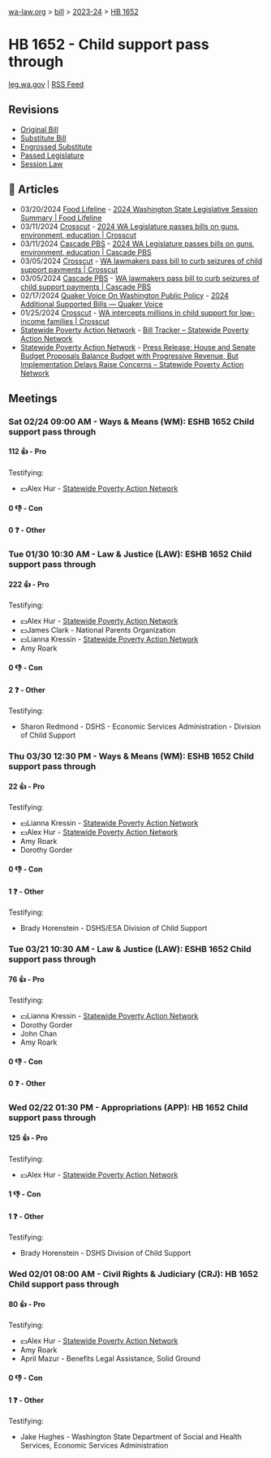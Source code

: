 [wa-law.org](/) > [bill](/bill/) > [2023-24](/bill/2023-24/) > [HB 1652](/bill/2023-24/hb/1652/)

# HB 1652 - Child support pass through
[leg.wa.gov](https://app.leg.wa.gov/billsummary?BillNumber=1652&Year=2023&Initiative=false) | [RSS Feed](./rss.xml)

## Revisions
* [Original Bill](1/)
* [Substitute Bill](S/)
* [Engrossed Substitute](S.E/)
* [Passed Legislature](S.PL/)
* [Session Law](S.SL/)

## 📰 Articles
* 03/20/2024 [Food Lifeline](/org/food_lifeline/) - [2024 Washington State Legislative Session Summary | Food Lifeline](https://foodlifeline.org/article/2024-washington-state-legislative-session-summary#:~:text=HB%201652)
* 03/11/2024 [Crosscut](/org/crosscut/) - [2024 WA Legislature passes bills on guns, environment, education | Crosscut](https://crosscut.com/politics/2024/03/2024-wa-legislature-passes-bills-guns-environment-education#:~:text=House%20Bill%201652)
* 03/11/2024 [Cascade PBS](/org/cascade_pbs/) - [2024 WA Legislature passes bills on guns, environment, education | Cascade PBS](https://www.cascadepbs.org/politics/2024/03/2024-wa-legislature-passes-bills-guns-environment-education#:~:text=House%20Bill%201652)
* 03/05/2024 [Crosscut](/org/crosscut/) - [WA lawmakers pass bill to curb seizures of child support payments | Crosscut](https://crosscut.com/briefs/2024/03/wa-lawmakers-pass-bill-curb-seizures-child-support-payments#:~:text=HB%201652)
* 03/05/2024 [Cascade PBS](/org/cascade_pbs/) - [WA lawmakers pass bill to curb seizures of child support payments | Cascade PBS](https://www.cascadepbs.org/briefs/2024/03/wa-lawmakers-pass-bill-curb-seizures-child-support-payments#:~:text=HB%201652)
* 02/17/2024 [Quaker Voice On Washington Public Policy](/org/quaker_voice_on_washington_public_policy/) - [2024 Additional Supported Bills — Quaker Voice](https://www.quakervoicewa.org/2024-additional-supported-bills/#:~:text=HB%201652)
* 01/25/2024 [Crosscut](/org/crosscut/) - [WA intercepts millions in child support for low-income families | Crosscut](https://crosscut.com/investigations/2024/01/wa-intercepts-millions-child-support-low-income-families#:~:text=House%20Bill%201652)
* [Statewide Poverty Action Network](/org/statewide_poverty_action_network/) - [Bill Tracker – Statewide Poverty Action Network](https://povertyaction.org/bill-tracker/#:~:text=HB%201625)
* [Statewide Poverty Action Network](/org/statewide_poverty_action_network/) - [Press Release: House and Senate Budget Proposals Balance Budget with Progressive Revenue, But Implementation Delays Raise Concerns – Statewide Poverty Action Network](https://povertyaction.org/press-release-house-and-senate-budget-proposals-balance-budget-with-progressive-revenue-but-implementation-delays-raise-concerns/#:~:text=HB%201652)

## Meetings
### Sat 02/24 09:00 AM - Ways & Means (WM): ESHB 1652 Child support pass through
#### 112 👍 - Pro
Testifying:
* 💵Alex Hur - [Statewide Poverty Action Network](/org/statewide_poverty_action_network/)

#### 0 👎 - Con

#### 0 ❓ - Other

### Tue 01/30 10:30 AM - Law & Justice (LAW): ESHB 1652 Child support pass through
#### 222 👍 - Pro
Testifying:
* 💵Alex Hur - [Statewide Poverty Action Network](/org/statewide_poverty_action_network/)
* 💵James Clark - National Parents Organization
* 💵Lianna Kressin - [Statewide Poverty Action Network](/org/statewide_poverty_action_network/)
* Amy Roark

#### 0 👎 - Con

#### 2 ❓ - Other
Testifying:
* Sharon Redmond - DSHS - Economic Services Administration - Division of Child Support

### Thu 03/30 12:30 PM - Ways & Means (WM): ESHB 1652 Child support pass through
#### 22 👍 - Pro
Testifying:
* 💵Lianna Kressin - [Statewide Poverty Action Network](/org/statewide_poverty_action_network/)
* 💵Alex Hur - [Statewide Poverty Action Network](/org/statewide_poverty_action_network/)
* Amy Roark
* Dorothy Gorder

#### 0 👎 - Con

#### 1 ❓ - Other
Testifying:
* Brady Horenstein - DSHS/ESA Division of Child Support

### Tue 03/21 10:30 AM - Law & Justice (LAW): ESHB 1652 Child support pass through
#### 76 👍 - Pro
Testifying:
* 💵Lianna Kressin - [Statewide Poverty Action Network](/org/statewide_poverty_action_network/)
* Dorothy Gorder
* John Chan
* Amy Roark

#### 0 👎 - Con

#### 0 ❓ - Other

### Wed 02/22 01:30 PM - Appropriations (APP): HB 1652 Child support pass through
#### 125 👍 - Pro
Testifying:
* 💵Alex Hur - [Statewide Poverty Action Network](/org/statewide_poverty_action_network/)

#### 1 👎 - Con

#### 1 ❓ - Other
Testifying:
* Brady Horenstein - DSHS Division of Child Support

### Wed 02/01 08:00 AM - Civil Rights & Judiciary (CRJ): HB 1652 Child support pass through
#### 80 👍 - Pro
Testifying:
* 💵Alex Hur - [Statewide Poverty Action Network](/org/statewide_poverty_action_network/)
* Amy Roark
* April Mazur - Benefits Legal Assistance, Solid Ground

#### 0 👎 - Con

#### 1 ❓ - Other
Testifying:
* Jake Hughes - Washington State Department of Social and Health Services, Economic Services Administration
